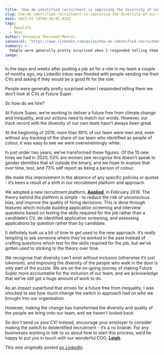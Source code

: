 ```yaml
---
title: "How de-identified recruitment is improving the diversity of our team"
slug: how-de-identified-recruitment-is-improving-the-diversity-of-our-team
date: 2021-01-18T00:20:01.928Z
tags: 
  - Equality
  - News
author: Veronica Sherwood-Meares
canonical: "https://www.linkedin.com/pulse/how-de-identified-recruitment-improving-diversity-our-veronica/"
summary: >-
  People were generally pretty surprised when I responded telling them we don’t look at CVs at Future Super. So how do we hire?
image: 
---
```


In the days and weeks after posting a job ad for a role in my team a couple of months ago, my LinkedIn inbox was flooded with people sending me their CVs and asking if they would be a good fit for the role.

People were generally pretty surprised when I responded telling them we don’t look at CVs at Future Super.

So how do we hire?

At Future Super, we’re working to deliver a future free from climate change and inequality, and our actions need to match our words. However, our track record with the diversity of our own team hasn’t always been great.

At the beginning of 2019, more than 60% of our team were men and, even without any tracking of the share of our team who identified as people of colour, it was easy to see we were overwhelmingly white.

In just under two years, we’ve transformed these figures. Of the 15 new hires we had in 2020, 53% are women (we recognise this doesn’t speak to gender identities that sit outside the binary, and we hope to explore that over time, too), and 73% self report as being a person of colour.

We made this improvement in the absence of any specific policies or quotas - it’s been a result of a shift in our recruitment platform and approach.

We adopted a new recruitment platform, [**Applied**](https://www.beapplied.com/), in February 2019. The theory behind the platform is simple - to reduce the risk of unconscious bias, and improve the quality of hiring decisions. This is done through features which include building application screening and interview questions based on testing the skills required for the job rather than a candidate’s CV, de-identified application screening, and assessing applications by question rather than by candidate.

It definitely took us a bit of time to get used to the new approach. It’s _really_ tempting to ask someone where they’ve worked in the past instead of crafting questions which test for the skills required for the job, but we’ve gotten used to sticking to the theory over time.

We recognise that diversity can’t exist without inclusion (otherwise it’s just tokenism), and improving the diversity of the people who walk in the door is only part of the puzzle. We are on the on-going journey of making Future Super more accountable for the inclusion of our team, and we acknowledge that we’ve still got a huge amount of work to do.

As an impact superfund that strives for a future free from inequality, I was shocked to see how much change the switch in approach had on who we brought into our organisation.

However, making the change has transformed the diversity and quality of the people we bring onto our team, and we haven’t looked back.

So don’t send us your CV! Instead, encourage your employer to consider making the switch to deidentified recruitment - it’s a no brainer. For any businesses wanting to talk to us about how to start this process, we’d be happy to put you in touch with our wonderful COO, [**Leigh**](https://www.linkedin.com/in/leigh-dunlop-9b127bb8/).

_This was originally posted_ [_on LinkedIn_](https://www.linkedin.com/pulse/how-de-identified-recruitment-improving-diversity-our-veronica/)_._

